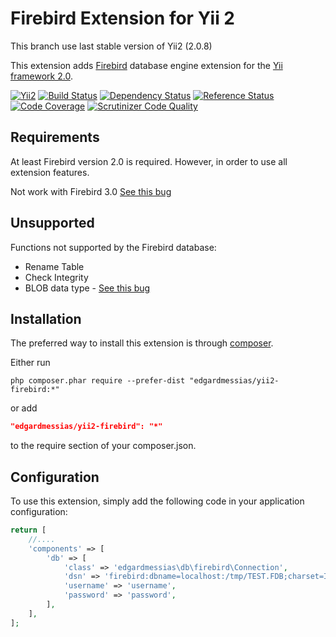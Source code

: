 Firebird Extension for Yii 2
==========================

This branch use last stable version of Yii2 (2.0.8)

This extension adds [Firebird](http://www.firebirdsql.org/) database engine extension for the [Yii framework 2.0](http://www.yiiframework.com).

[![Yii2](https://img.shields.io/badge/Powered_by-Yii_Framework-green.svg?style=flat)](http://www.yiiframework.com/)
[![Build Status](https://travis-ci.org/edgardmessias/yii2-firebird.svg?branch=yii2-stable)](https://travis-ci.org/edgardmessias/yii2-firebird)
[![Dependency Status](https://www.versioneye.com/php/edgardmessias:yii2-firebird/dev-yii2-stable/badge.png)](https://www.versioneye.com/php/edgardmessias:yii2-firebird/dev-yii2-stable)
[![Reference Status](https://www.versioneye.com/php/edgardmessias:yii2-firebird/reference_badge.svg)](https://www.versioneye.com/php/edgardmessias:yii2-firebird/references)
[![Code Coverage](https://scrutinizer-ci.com/g/edgardmessias/yii2-firebird/badges/coverage.png?b=yii2-stable)](https://scrutinizer-ci.com/g/edgardmessias/yii2-firebird/?branch=yii2-stable)
[![Scrutinizer Code Quality](https://scrutinizer-ci.com/g/edgardmessias/yii2-firebird/badges/quality-score.png?b=yii2-stable)](https://scrutinizer-ci.com/g/edgardmessias/yii2-firebird/?branch=yii2-stable)

Requirements
------------

At least Firebird version 2.0 is required. However, in order to use all extension features.

Not work with Firebird 3.0 [See this bug](https://bugs.php.net/bug.php?id=72931)

Unsupported
------------

Functions not supported by the Firebird database:

 * Rename Table
 * Check Integrity
 * BLOB data type - [See this bug](https://bugs.php.net/bug.php?id=61183)

Installation
------------

The preferred way to install this extension is through [composer](http://getcomposer.org/download/).

Either run

```
php composer.phar require --prefer-dist "edgardmessias/yii2-firebird:*"
```

or add

```json
"edgardmessias/yii2-firebird": "*"
```

to the require section of your composer.json.


Configuration
-------------

To use this extension, simply add the following code in your application configuration:

```php
return [
    //....
    'components' => [
        'db' => [
            'class' => 'edgardmessias\db\firebird\Connection',
            'dsn' => 'firebird:dbname=localhost:/tmp/TEST.FDB;charset=ISO8859_1',
            'username' => 'username',
            'password' => 'password',
        ],
    ],
];
```
